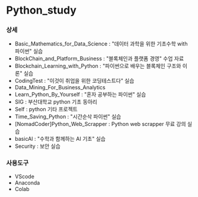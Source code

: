 # Python_study
### 상세
- Basic_Mathematics_for_Data_Science : "데이터 과학을 위한 기초수학 with 파이썬" 실습
- BlockChain_and_Platform_Business : "블록체인과 플랫폼 경영" 수업 자료  
- Blockchain_Learning_with_Python : "파이썬으로 배우는 블록체인 구조와 이론" 실습
- CodingTest : "이것이 취업을 위한 코딩테스트다" 실습
- Data_Mining_For_Business_Analytics
- Learn_Python_By_Yourself : "혼자 공부하는 파이썬" 실습
- SIG : 부산대학교 python 기초 동아리 
- Self : python 기타 프로젝트 
- Time_Saving_Python : "시간순삭 파이썬" 실습
- [NomadCoder]Python_Web_Scrapper : Python web scrapper 무료 강의 실습
- basicAI : "수학과 함께하는 AI 기초" 실습 
- Security : 보안 실습

### 사용도구
- VScode
- Anaconda
- Colab 
